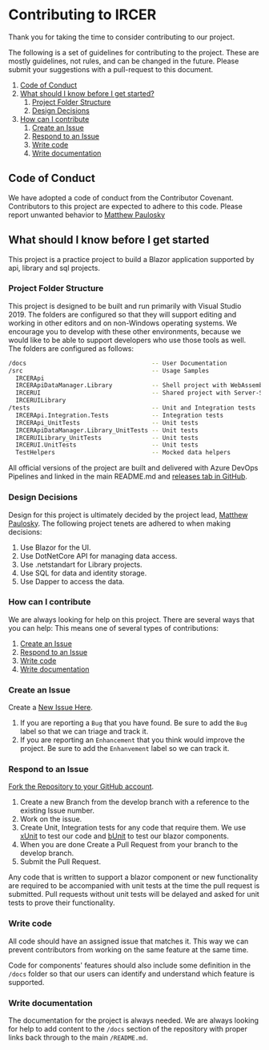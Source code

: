 # Contributing to IRCER

Thank you for taking the time to consider contributing to our project.

The following is a set of guidelines for contributing to the project.  These are mostly guidelines, not rules, and can be changed in the future.  Please submit your suggestions with a pull-request to this document.

1. [Code of Conduct](#code-of-conduct)
1. [What should I know before I get started?](#what-should-i-know-before-i-get-started?)
    1. [Project Folder Structure](#project-folder-structure)
    1. [Design Decisions](#design-decisions)
1. [How can I contribute](#how-can-i-contribute)
    1. [Create an Issue](#create-an-issue)
    1. [Respond to an Issue](#respond-to-an-issue)
    1. [Write code](#write-code)
    1. [Write documentation](#write-documentation)

## Code of Conduct

We have adopted a code of conduct from the Contributor Covenant.  Contributors to this project are expected to adhere to this code.  Please report unwanted behavior to [Matthew Paulosky](mailto:matthew.paulosky@outlook.com)

## What should I know before I get started

This project is a practice project to build a Blazor application supported by api, library and sql projects.

### Project Folder Structure

This project is designed to be built and run primarily with Visual Studio 2019. The folders are configured so that they will support editing and working in other editors and on non-Windows operating systems.  We encourage you to develop with these other environments, because we would like to be able to support developers who use those tools as well.  The folders are configured as follows:

```bash
/docs                                   -- User Documentation
/src                                    -- Usage Samples
  IRCERApi
  IRCERApiDataManager.Library           -- Shell project with WebAssembly config
  IRCERUI                               -- Shared project with Server-Side config
  IRCERUILibrary
/tests                                  -- Unit and Integration tests
  IRCERApi.Integration.Tests            -- Integration tests
  IRCERApi_UnitTests                    -- Unit tests
  IRCERApiDataManager.Library_UnitTests -- Unit tests
  IRCERUILibrary_UnitTests              -- Unit tests
  IRCERUI.UnitTests                     -- Unit tests
  TestHelpers                           -- Mocked data helpers
```

All official versions of the project are built and delivered with Azure DevOps Pipelines and linked in the main README.md and [releases tab in GitHub](https://github.com/mpaulosky/IRCERSolution/releases).

### Design Decisions

Design for this project is ultimately decided by the project lead, [Matthew Paulosky](mailto:matthew.paulosky@outlook.com).  The following project tenets are adhered to when making decisions:

1. Use Blazor for the UI.
1. Use DotNetCore API for managing data access.
1. Use .netstandart for Library projects.
1. Use SQL for data and identity storage.
1. Use Dapper to access the data.

### How can I contribute

We are always looking for help on this project.  There are several ways that you can help:
This means one of several types of contributions:

1. [Create an Issue](#create-an-issue)
1. [Respond to an Issue](#respond-to-an-issue)
1. [Write code](#write-code)
1. [Write documentation](#write-documentation)

### Create an Issue

Create a [New Issue Here](https://github.com/mpaulosky/IRCERApplication/issues).

  1. If you are reporting a `Bug` that you have found. Be sure to add the `Bug` label so that we can triage and track it.
  1. If you are reporting an `Enhancement` that you think would improve the project. Be sure to add the `Enhanvement` label so we can track it.

### Respond to an Issue

[Fork the Repository to your GitHub account](https://github.com/mpaulosky/IRCERSolution/fork).

1. Create a new Branch from the develop branch with a reference to the existing Issue number.
1. Work on the issue.
1. Create Unit, Integration tests for any code that require them. We use [xUnit](https://www.nuget.org/packages/xunit/) to test our code and [bUnit](https://www.nuget.org/packages/bunit/) to test our blazor components.
1. When you are done Create a Pull Request from your branch to the develop branch.
1. Submit the Pull Request.

Any code that is written to support a blazor component or new functionality are required to be accompanied with unit tests at the time the pull request is submitted.  Pull requests without unit tests will be delayed and asked for unit tests to prove their functionality.

### Write code

All code should have an assigned issue that matches it.  This way we can prevent contributors from working on the same feature at the same time.

Code for components' features should also include some definition in the `/docs` folder so that our users can identify and understand which feature is supported.

### Write documentation

The documentation for the project is always needed.  We are always looking for help to add content to the `/docs` section of the repository with proper links back through to the main `/README.md`.
